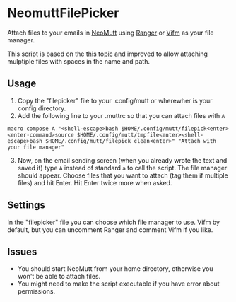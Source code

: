 # NeomuttFilePicker
Attach files to your emails in [NeoMutt](https://github.com/neomutt/) using [Ranger](https://github.com/ranger/ranger) or [Vifm](https://github.com/vifm) as your file manager.

This script is based on the [this topic](https://www.reddit.com/r/commandline/comments/cbxvdf/combine_neomutt_with_ranger/) and improved to allow attaching mulptiple files with spaces in the name and path.

## Usage
1. Copy the "filepicker" file to your .config/mutt or wherewher is your config directory.
2. Add the following line to your .muttrc so that you can attach files with `A`

```
macro compose A "<shell-escape>bash $HOME/.config/mutt/filepick<enter><enter-command>source $HOME/.config/mutt/tmpfile<enter><shell-escape>bash $HOME/.config/mutt/filepick clean<enter>" "Attach with your file manager"
```
3. Now, on the email sending screen (when you already wrote the text and saved it) type `A` instead of standard `a` to call the script. The file manager should appear. Choose files that you want to attach (tag them if multiple files) and hit Enter. Hit Enter twice more when asked. 

## Settings
In the "filepicker" file you can choose which file manager to use. Vifm by default, but you can uncomment Ranger and comment Vifm if you like.

## Issues
- You should start NeoMutt from your home directory, otherwise you won't be able to attach files.
- You might need to make the script executable if you have error about permissions.
